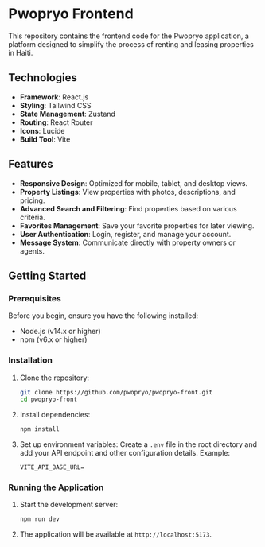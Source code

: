 # Pwopryo Frontend

This repository contains the frontend code for the Pwopryo application, a platform designed to simplify the process of renting and leasing properties in Haiti. 

## Technologies

- **Framework**: React.js
- **Styling**: Tailwind CSS
- **State Management**: Zustand
- **Routing**: React Router
- **Icons**: Lucide
- **Build Tool**: Vite

## Features

- **Responsive Design**: Optimized for mobile, tablet, and desktop views.
- **Property Listings**: View properties with photos, descriptions, and pricing.
- **Advanced Search and Filtering**: Find properties based on various criteria.
- **Favorites Management**: Save your favorite properties for later viewing.
- **User Authentication**: Login, register, and manage your account.
- **Message System**: Communicate directly with property owners or agents.

## Getting Started

### Prerequisites

Before you begin, ensure you have the following installed:

- Node.js (v14.x or higher)
- npm (v6.x or higher)

### Installation

1. Clone the repository:

   ```bash
   git clone https://github.com/pwopryo/pwopryo-front.git
   cd pwopryo-front
   ```

2. Install dependencies:

   ```bash
   npm install
   ```

3. Set up environment variables:
   Create a `.env` file in the root directory and add your API endpoint and other configuration details. Example:

   ```env
   VITE_API_BASE_URL=
   ```

### Running the Application

1. Start the development server:

   ```bash
   npm run dev
   ```

2. The application will be available at `http://localhost:5173`.
